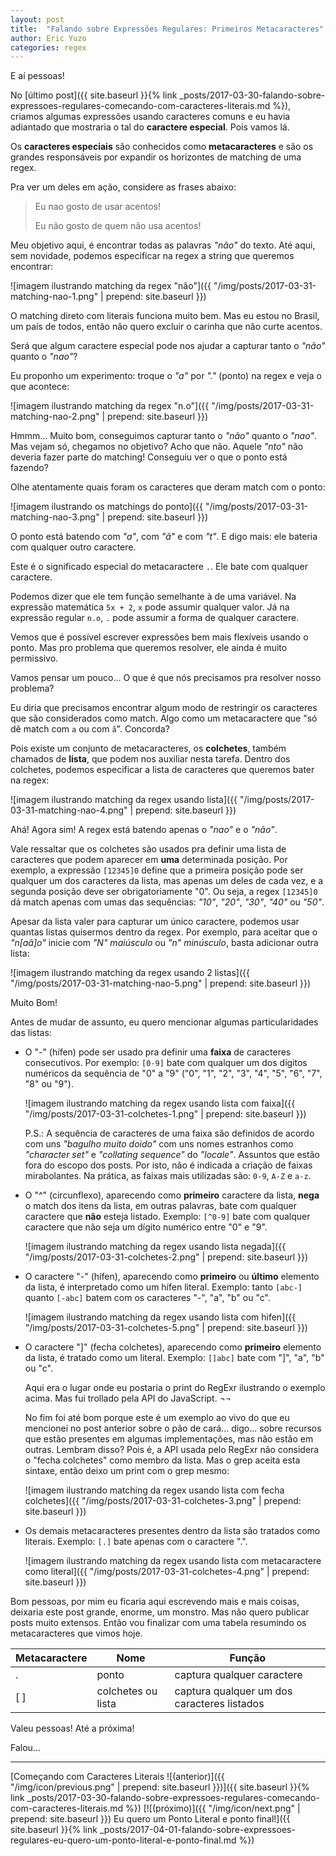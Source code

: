 ```yaml
---
layout: post
title:  "Falando sobre Expressões Regulares: Primeiros Metacaracteres"
author: Eric Yuzo
categories: regex
---
```

E aí pessoas!

No [último post]({{ site.baseurl }}{% link _posts/2017-03-30-falando-sobre-expressoes-regulares-comecando-com-caracteres-literais.md %}), criamos algumas expressões usando caracteres comuns e eu havia adiantado que mostraria o tal do **caractere especial**. Pois vamos lá.

Os **caracteres especiais** são conhecidos como **metacaracteres** e são os grandes responsáveis por expandir os horizontes de matching de uma regex.

Pra ver um deles em ação, considere as frases abaixo:

> Eu nao gosto de usar acentos!
>
> Eu não gosto de quem não usa acentos!

Meu objetivo aqui, é encontrar todas as palavras _"não"_ do texto. Até aqui, sem novidade, podemos especificar na regex a string que queremos encontrar:

![imagem ilustrando matching da regex "não"]({{ "/img/posts/2017-03-31-matching-nao-1.png" | prepend: site.baseurl }})

O matching direto com literais funciona muito bem. Mas eu estou no Brasil, um país de todos, então não quero excluir o carinha que não curte acentos.

Será que algum caractere especial pode nos ajudar a capturar tanto o _"não"_ quanto o _"nao"_?

Eu proponho um experimento: troque o _"a"_ por _"."_ (ponto) na regex e veja o que acontece:

![imagem ilustrando matching da regex "n.o"]({{ "/img/posts/2017-03-31-matching-nao-2.png" | prepend: site.baseurl }})

Hmmm... Muito bom, conseguimos capturar tanto o _"não"_ quanto o _"nao"_. Mas vejam só, chegamos no objetivo? Acho que não. Aquele _"nto"_ não deveria fazer parte do matching! Conseguiu ver o que o ponto está fazendo?

Olhe atentamente quais foram os caracteres que deram match com o ponto:

![imagem ilustrando os matchings do ponto]({{ "/img/posts/2017-03-31-matching-nao-3.png" | prepend: site.baseurl }})

O ponto está batendo com _"a"_, com _"ã"_ e com _"t"_. E digo mais: ele bateria com qualquer outro caractere.

Este é o significado especial do metacaractere `.`. Ele bate com qualquer caractere.

Podemos dizer que ele tem função semelhante à de uma variável. Na expressão matemática `5x + 2`, `x` pode assumir qualquer valor. Já na expressão regular `n.o`, `.` pode assumir a forma de qualquer caractere.

Vemos que é possível escrever expressões bem mais flexíveis usando o ponto. Mas pro problema que queremos resolver, ele ainda é muito permissivo.

Vamos pensar um pouco... O que é que nós precisamos pra resolver nosso problema?

Eu diria que precisamos encontrar algum modo de restringir os caracteres que são considerados como match. Algo como um metacaractere que "só dê match com `a` ou com `ã`". Concorda?

Pois existe um conjunto de metacaracteres, os **colchetes**, também chamados de **lista**, que podem nos auxiliar nesta tarefa. Dentro dos colchetes, podemos especificar a lista de caracteres que queremos bater na regex:

![imagem ilustrando matching da regex usando lista]({{ "/img/posts/2017-03-31-matching-nao-4.png" | prepend: site.baseurl }})

Ahá! Agora sim! A regex está batendo apenas o _"nao"_ e o _"não"_.

Vale ressaltar que os colchetes são usados pra definir uma lista de caracteres que podem aparecer em **uma** determinada posição. Por exemplo, a expressão `[12345]0` define que a primeira posição pode ser qualquer um dos caracteres da lista, mas apenas um deles de cada vez, e a segunda posição deve ser obrigatoriamente "0". Ou seja, a regex `[12345]0` dá match apenas com umas das sequências: _"10"_, _"20"_, _"30"_, _"40"_ ou _"50"_.

Apesar da lista valer para capturar um único caractere, podemos usar quantas listas quisermos dentro da regex. Por exemplo, para aceitar que o _"n[aã]o"_ inicie com _"N" maiúsculo_ ou _"n" minúsculo_, basta adicionar outra lista:

![imagem ilustrando matching da regex usando 2 listas]({{ "/img/posts/2017-03-31-matching-nao-5.png" | prepend: site.baseurl }})

Muito Bom!

Antes de mudar de assunto, eu quero mencionar algumas particularidades das listas:

- O "-" (hífen) pode ser usado pra definir uma **faixa** de caracteres consecutivos. Por exemplo: `[0-9]` bate com qualquer um dos dígitos numéricos da sequência de "0" a "9" ("0", "1", "2", "3", "4", "5", "6", "7", "8" ou "9").

  ![imagem ilustrando matching da regex usando lista com faixa]({{ "/img/posts/2017-03-31-colchetes-1.png" | prepend: site.baseurl }})

  P.S.: A sequência de caracteres de uma faixa são definidos de acordo com uns _"bagulho muito doido"_ com uns nomes estranhos como _"character set"_ e _"collating sequence"_ do _"locale"_. Assuntos que estão fora do escopo dos posts. Por isto, não é indicada a criação de faixas mirabolantes. Na prática, as faixas mais utilizadas são: `0-9`, `A-Z` e `a-z`.

- O "^" (circunflexo), aparecendo como **primeiro** caractere da lista, **nega** o match dos itens da lista, em outras palavras, bate com qualquer caractere que **não** esteja listado. Exemplo: `[^0-9]` bate com qualquer caractere que não seja um dígito numérico entre "0" e "9".

  ![imagem ilustrando matching da regex usando lista negada]({{ "/img/posts/2017-03-31-colchetes-2.png" | prepend: site.baseurl }})

- O caractere "-" (hífen), aparecendo como **primeiro** ou **último** elemento da lista, é interpretado como um hífen literal. Exemplo: tanto `[abc-]` quanto `[-abc]` batem com os caracteres "-", "a", "b" ou "c".

  ![imagem ilustrando matching da regex usando lista com hifen]({{ "/img/posts/2017-03-31-colchetes-5.png" | prepend: site.baseurl }})

- O caractere "]" (fecha colchetes), aparecendo como **primeiro** elemento da lista, é tratado como um literal. Exemplo: `[]abc]` bate com "]", "a", "b" ou "c".

  Aqui era o lugar onde eu postaria o print do RegExr ilustrando o exemplo acima. Mas fui trollado pela API do JavaScript. ¬¬

  No fim foi até bom porque este é um exemplo ao vivo do que eu mencionei no post anterior sobre o pão de cará... digo... sobre recursos que estão presentes em algumas implementações, mas não estão em outras. Lembram disso? Pois é, a API usada pelo RegExr não considera o "fecha colchetes" como membro da lista. Mas o grep aceita esta sintaxe, então deixo um print com o grep mesmo:

  ![imagem ilustrando matching da regex usando lista com fecha colchetes]({{ "/img/posts/2017-03-31-colchetes-3.png" | prepend: site.baseurl }})

- Os demais metacaracteres presentes dentro da lista são tratados como literais. Exemplo: `[.]` bate apenas com o caractere ".".

  ![imagem ilustrando matching da regex usando lista com metacaractere como literal]({{ "/img/posts/2017-03-31-colchetes-4.png" | prepend: site.baseurl }})

Bom pessoas, por mim eu ficaria aqui escrevendo mais e mais coisas, deixaria este post grande, enorme, um monstro. Mas não quero publicar posts muito extensos. Então vou finalizar com uma tabela resumindo os metacaracteres que vimos hoje.

<table class="table table-bordered">
  <thead>
    <tr>
      <th>Metacaractere</th><th>Nome</th><th>Função</th>
    </tr>
  </thead>
  <tbody>
    <tr>
      <td>.</td><td>ponto</td><td>captura qualquer caractere</td>
    </tr>
    <tr>
      <td>[ ]</td><td>colchetes ou lista</td><td>captura qualquer um dos caracteres listados</td>
    </tr>
  </tbody>
</table>

Valeu pessoas! Até a próxima!

Falou...

---

<span>[Começando com Caracteres Literais ![(anterior)]({{ "/img/icon/previous.png" | prepend: site.baseurl }})]({{ site.baseurl }}{% link _posts/2017-03-30-falando-sobre-expressoes-regulares-comecando-com-caracteres-literais.md %})</span> <span class="pull-right">[![(próximo)]({{ "/img/icon/next.png" | prepend: site.baseurl }}) Eu quero um Ponto Literal e ponto final!]({{ site.baseurl }}{% link _posts/2017-04-01-falando-sobre-expressoes-regulares-eu-quero-um-ponto-literal-e-ponto-final.md %})</span>

<br />


